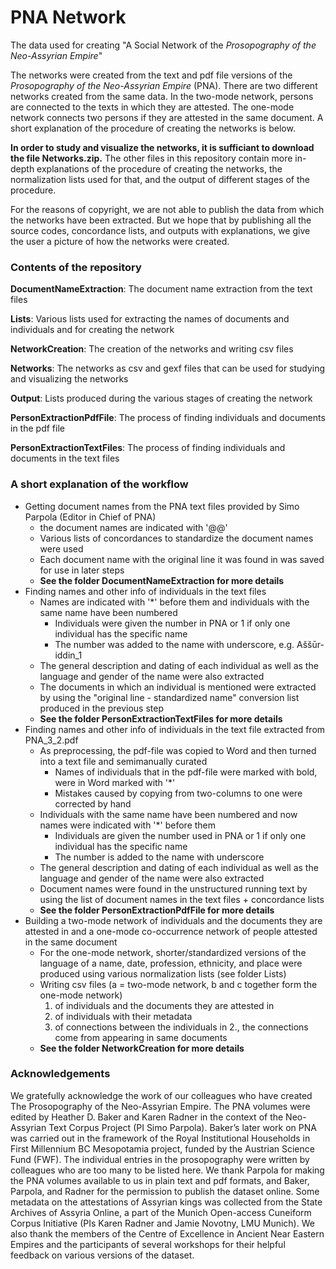 # PNA Network
The data used for creating "A Social Network of the <i>Prosopography of the Neo-Assyrian Empire</i>"

The networks were created from the text and pdf file versions of the <i>Prosopography of the Neo-Assyrian Empire</i> (PNA). There are two different networks created from the same data. In the two-mode network, persons are connected to the texts in which they are attested. The one-mode network connects two persons if they are attested in the same document. A short explanation of the procedure of creating the networks is below.

<b>In order to study and visualize the networks, it is sufficiant to download the file Networks.zip.</b> The other files in this repository contain more in-depth explanations of the procedure of creating the networks, the normalization lists used for that, and the output of different stages of the procedure.

For the reasons of copyright, we are not able to publish the data from which the networks have been extracted. But we hope that by publishing all the source codes, concordance lists, and outputs with explanations, we give the user a picture of how the networks were created.

### Contents of the repository

<b>DocumentNameExtraction</b>: The document name extraction from the text files

<b>Lists</b>: Various lists used for extracting the names of documents and individuals and for creating the network

<b>NetworkCreation</b>: The creation of the networks and writing csv files

<b>Networks</b>: The networks as csv and gexf files that can be used for studying and visualizing the networks

<b>Output</b>: Lists produced during the various stages of creating the network

<b>PersonExtractionPdfFile</b>: The process of finding individuals and documents in the pdf file

<b>PersonExtractionTextFiles</b>: The process of finding individuals and documents in the text files

### A short explanation of the workflow
* Getting document names from the PNA text files provided by Simo Parpola (Editor in Chief of PNA)
	* the document names are indicated with '@@' 
  * Various lists of concordances to standardize the document names were used
  * Each document name with the original line it was found in was saved for use in later steps
  * <b>See the folder DocumentNameExtraction for more details</b>
* Finding names and other info of individuals in the text files
	* Names are indicated with '\*' before them and individuals with the same name have been numbered
		* Individuals were given the number in PNA or 1 if only one individual has the specific name
		* The number was added to the name with underscore, e.g. Aššūr-iddin_1
	* The general description and dating of each individual as well as the language and gender of the name were also extracted
  * The documents in which an individual is mentioned were extracted by using the "original line - standardized name" conversion list produced in the previous step
  * <b>See the folder PersonExtractionTextFiles for more details</b>
* Finding names and other info of individuals in the text file extracted from PNA_3_2.pdf
	* As preprocessing, the pdf-file was copied to Word and then turned into a text file and semimanually curated
		* Names of individuals that in the pdf-file were marked with bold, were in Word marked with '\*'
		* Mistakes caused by copying from two-columns to one were corrected by hand
	* Individuals with the same name have been numbered and now names were indicated with '\*' before them 
		* Individuals are given the number used in PNA or 1 if only one individual has the specific name
		* The number is added to the name with underscore
	* The general description and dating of each individual as well as the language and gender of the name were also extracted 
	* Document names were found in the unstructured running text by using the list of document names in the text files + concordance lists
	* <b>See the folder PersonExtractionPdfFile for more details</b>
* Building a two-mode network of individuals and the documents they are attested in and a one-mode co-occurrence network of people attested in the same document
	* For the one-mode network, shorter/standardized versions of the language of a name, date, profession, ethnicity, and place were produced using various normalization lists (see folder Lists)
	* Writing csv files (a = two-mode network, b and c together form the one-mode network)
		1. of individuals and the documents they are attested in
		2. of individuals with their metadata
		3. of connections between the individuals in 2., the connections come from appearing in same documents
	* <b>See the folder NetworkCreation for more details</b>


### Acknowledgements

We gratefully acknowledge the work of our colleagues who have created The Prosopography of the Neo-Assyrian Empire. The PNA volumes were edited by Heather D. Baker and Karen Radner in the context of the Neo-Assyrian Text Corpus Project (PI Simo Parpola). Baker’s later work on PNA was carried out in the framework of the Royal Institutional Households in First Millennium BC Mesopotamia project, funded by the Austrian Science Fund (FWF). The individual entries in the prosopography were written by colleagues who are too many to be listed here. We thank Parpola for making the PNA volumes available to us in plain text and pdf formats, and Baker, Parpola, and Radner for the permission to publish the dataset online. Some metadata on the attestations of Assyrian kings was collected from the State Archives of Assyria Online, a part of the Munich Open-access Cuneiform Corpus Initiative (PIs Karen Radner and Jamie Novotny, LMU Munich). We also thank the members of the Centre of Excellence in Ancient Near Eastern Empires and the participants of several workshops for their helpful feedback on various versions of the dataset.
